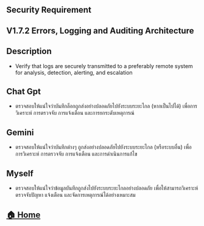 ## Security Requirement

## V1.7.2 Errors, Logging and Auditing Architecture

## Description
* Verify that logs are securely transmitted to a preferably remote system for
analysis, detection, alerting, and escalation

## Chat Gpt
* ตรวจสอบให้แน่ใจว่าบันทึกล็อกถูกส่งอย่างปลอดภัยไปยังระบบระยะไกล (หากเป็นไปได้) เพื่อการวิเคราะห์ การตรวจจับ การแจ้งเตือน และการยกระดับเหตุการณ์

## Gemini
* ตรวจสอบให้แน่ใจว่าบันทึกต่างๆ ถูกส่งอย่างปลอดภัยไปยังระบบระยะไกล (หรือระบบอื่น) เพื่อการวิเคราะห์ การตรวจจับ การแจ้งเตือน และการดำเนินการแก้ไข


## Myself
* ตรวจสอบให้แน่ใจว่าข้อมูลบันทึกถูกส่งไปยังระบบระยะไกลอย่างปลอดภัย เพื่อให้สามารถวิเคราะห์ ตรวจจับปัญหา แจ้งเตือน และจัดการเหตุการณ์ได้อย่างเหมาะสม


## [🏠 Home](README.md)
